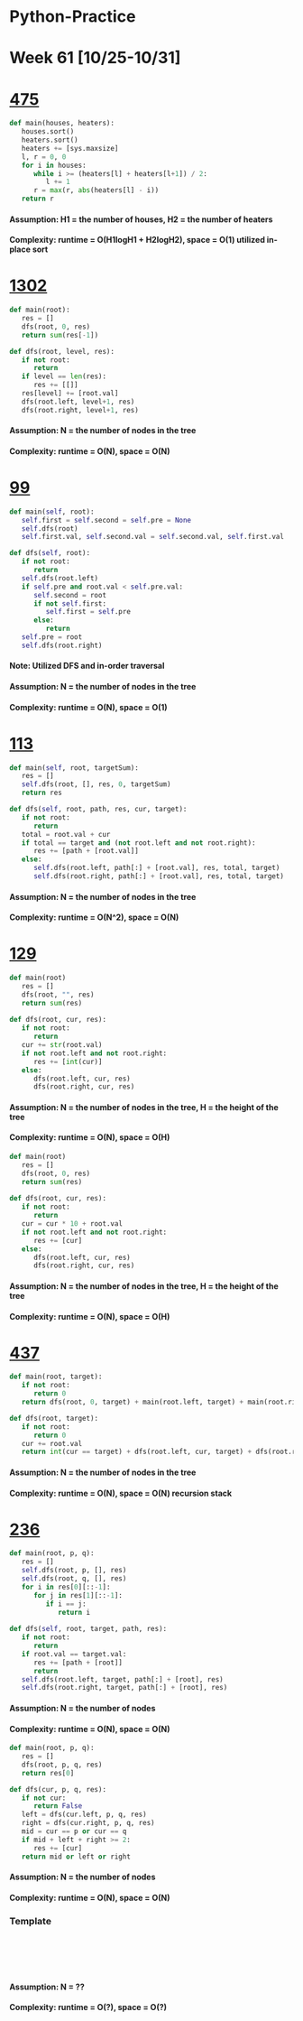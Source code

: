 # Python-Practice

# Week 61 [10/25-10/31]

# [475](https://leetcode.com/problems/heaters/)
```python
def main(houses, heaters):
   houses.sort()
   heaters.sort()
   heaters += [sys.maxsize]
   l, r = 0, 0
   for i in houses:
      while i >= (heaters[l] + heaters[l+1]) / 2:
         l += 1
      r = max(r, abs(heaters[l] - i))
   return r
```
#### Assumption: H1 = the number of houses, H2 = the number of heaters
#### Complexity: runtime = O(H1logH1 + H2logH2), space = O(1) utilized in-place sort

# [1302](https://leetcode.com/problems/deepest-leaves-sum/)
```python
def main(root):
   res = []
   dfs(root, 0, res)
   return sum(res[-1])

def dfs(root, level, res):
   if not root:
      return
   if level == len(res):
      res += [[]]
   res[level] += [root.val]
   dfs(root.left, level+1, res)
   dfs(root.right, level+1, res)
```
#### Assumption: N = the number of nodes in the tree
#### Complexity: runtime = O(N), space = O(N)

# [99](https://leetcode.com/problems/recover-binary-search-tree/)
```python
def main(self, root):
   self.first = self.second = self.pre = None
   self.dfs(root)
   self.first.val, self.second.val = self.second.val, self.first.val

def dfs(self, root):
   if not root:
      return
   self.dfs(root.left)
   if self.pre and root.val < self.pre.val:
      self.second = root
      if not self.first:
         self.first = self.pre
      else:
         return
   self.pre = root
   self.dfs(root.right)
```
#### Note: Utilized DFS and in-order traversal
#### Assumption: N = the number of nodes in the tree
#### Complexity: runtime = O(N), space = O(1)

# [113](https://leetcode.com/problems/path-sum-ii/)
```python
def main(self, root, targetSum):
   res = []
   self.dfs(root, [], res, 0, targetSum)
   return res

def dfs(self, root, path, res, cur, target):
   if not root:
      return
   total = root.val + cur
   if total == target and (not root.left and not root.right):
      res += [path + [root.val]]
   else:
      self.dfs(root.left, path[:] + [root.val], res, total, target)
      self.dfs(root.right, path[:] + [root.val], res, total, target)
```
#### Assumption: N = the number of nodes in the tree
#### Complexity: runtime = O(N^2), space = O(N)

# [129](https://leetcode.com/problems/sum-root-to-leaf-numbers/)
```python
def main(root)
   res = []
   dfs(root, "", res)
   return sum(res)
   
def dfs(root, cur, res):
   if not root:
      return
   cur += str(root.val)
   if not root.left and not root.right:
      res += [int(cur)]
   else:
      dfs(root.left, cur, res)
      dfs(root.right, cur, res)
```
#### Assumption: N = the number of nodes in the tree, H = the height of the tree
#### Complexity: runtime = O(N), space = O(H)
```python
def main(root)
   res = []
   dfs(root, 0, res)
   return sum(res)
   
def dfs(root, cur, res):
   if not root:
      return
   cur = cur * 10 + root.val
   if not root.left and not root.right:
      res += [cur]
   else:
      dfs(root.left, cur, res)
      dfs(root.right, cur, res)
```
#### Assumption: N = the number of nodes in the tree, H = the height of the tree
#### Complexity: runtime = O(N), space = O(H)

# [437](https://leetcode.com/problems/path-sum-iii/)
```python
def main(root, target):
   if not root:
      return 0
   return dfs(root, 0, target) + main(root.left, target) + main(root.right, target)

def dfs(root, target):
   if not root:
      return 0
   cur += root.val
   return int(cur == target) + dfs(root.left, cur, target) + dfs(root.right, cur, target)
```
#### Assumption: N = the number of nodes in the tree
#### Complexity: runtime = O(N), space = O(N) recursion stack

# [236](https://leetcode.com/problems/lowest-common-ancestor-of-a-binary-tree/)
```python
def main(root, p, q):
   res = []
   self.dfs(root, p, [], res)
   self.dfs(root, q, [], res)
   for i in res[0][::-1]:
      for j in res[1][::-1]:
         if i == j:
            return i
   
def dfs(self, root, target, path, res):
   if not root:
      return
   if root.val == target.val:
      res += [path + [root]]
      return
   self.dfs(root.left, target, path[:] + [root], res)
   self.dfs(root.right, target, path[:] + [root], res)
```
#### Assumption: N = the number of nodes
#### Complexity: runtime = O(N), space = O(N)
```python
def main(root, p, q):
   res = []
   dfs(root, p, q, res)
   return res[0]

def dfs(cur, p, q, res):
   if not cur:
      return False
   left = dfs(cur.left, p, q, res)
   right = dfs(cur.right, p, q, res)
   mid = cur == p or cur == q
   if mid + left + right >= 2:
      res += [cur]
   return mid or left or right
```
#### Assumption: N = the number of nodes
#### Complexity: runtime = O(N), space = O(N)


### Template
# []()
```sql
```

# []()
```python
```
#### Assumption: N = ??
#### Complexity: runtime = O(?), space = O(?)
